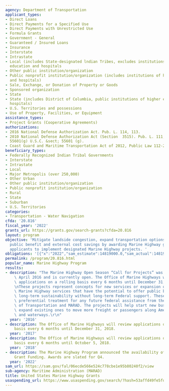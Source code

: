 ```yaml
---
agency: Department of Transportation
applicant_types:
- Direct Loans
- Direct Payments for a Specified Use
- Direct Payments with Unrestricted Use
- Formula Grants
- Government - General
- Guaranteed / Insured Loans
- Insurance
- Interstate
- Intrastate
- Local (includes State-designated lndian Tribes, excludes institutions of higher
  education and hospitals
- Other public institution/organization
- Public nonprofit institution/organization (includes institutions of higher education
  and hospitals)
- Sale, Exchange, or Donation of Property or Goods
- Sponsored organization
- State
- State (includes District of Columbia, public institutions of higher education and
  hospitals)
- U.S. Territories and possessions
- Use of Property, Facilities, or Equipment
assistance_types:
- Project Grants (Cooperative Agreements)
authorizations:
- 2016 National Defense Authorization Act. Pub. L. 114, 113.
- 2010 National Defense Authorization Act (Section  3515). Pub. L. 111, 84. 46 Section
  55601(g) U.S.C. &sect; 55601 (g).
- Coast Guard and Maritime Transportation Act of 2012, Public Law 112-213.
beneficiary_types:
- Federally Recognized Indian Tribal Governments
- Interstate
- Intrastate
- Local
- Major Metropolis (over 250,000)
- Other Urban
- Other public institution/organization
- Public nonprofit institution/organization
- Rural
- State
- Suburban
- U.S. Territories
categories:
- Transportation - Water Navigation
cfda: '20.816'
fiscal_year: '2022'
grants_url: https://grants.gov/search-grants?cfda=20.816
layout: program
objective: 'Mitigate landside congestion, expand transportation options, and realize
  public benefit and external cost savings by awarding Marine Highway grants to qualified
  applicants to implement designated Marine Highway projects. '
obligations: '[{"x":"2022","sam_estimate":14819000.0,"sam_actual":14819000.0,"usa_spending_actual":2397113.34},{"x":"2023","sam_estimate":39800000.0,"sam_actual":0.0,"usa_spending_actual":19873996.26},{"x":"2024","sam_estimate":10000000.0,"sam_actual":0.0,"usa_spending_actual":32574916.0}]'
permalink: /program/20.816.html
popular_name: Marine Highway Program
results:
- description: "The Marine Highway Open Season “Call for Projects” was published in\
    \ April 2016 and is currently open. The Office of Marine Highways will review\
    \ applications on a rolling basis every 6 months until December 31, 2018.\r\n\r\
    \nThese projects represent concepts for new services or expansion of existing\
    \ Marine Highway services that have the potential to offer public benefits and\
    \ long-term sustainability without long-term Federal support. These projects receive\
    \ preferential treatment for any future federal assistance from the Department\
    \ of Transportation and MARAD. The projects will help start new businesses or\
    \ expand existing ones to move more freight or passengers along America’s coastlines\
    \ and waterways.\r\n"
  year: '2016'
- description: The Office of Marine Highways will review applications on a rolling
    basis every 6 months until December 31, 2018.
  year: '2017'
- description: The Office of Marine Highways will review applications on a rolling
    basis every 6 months until October 5, 2018.
  year: '2018'
- description: The Marine Highway Program announced the availability of $10.8M in
    Grant Funding. Awards are slated for Q4.
  year: '2022'
sam_url: https://sam.gov/fal/06ecde566e524c778cbe1e95b80240f2/view
sub-agency: Maritime Administration (MARAD)
title: United States Marine Highway Grants
usaspending_url: https://www.usaspending.gov/search/?hash=53affd49fe5fd0f2a01e49227cb268c2
---
```

